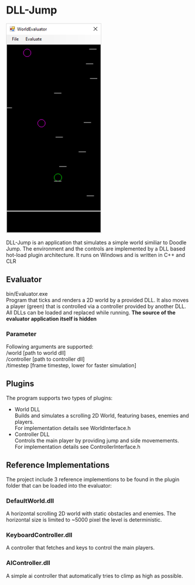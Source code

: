 # DLL-Jump
![App Screenshot](/bin/screenshot.png)

  
DLL-Jump is an application that simulates a simple world similiar to Doodle Jump. The environment and the controls are implemented by a DLL based hot-load plugin architecture. It runs on Windows and is written in C++ and CLR

## Evaluator
bin/Evaluator.exe  
Program that ticks and renders a 2D world by a provided DLL. It also moves a player (green) that is controlled via a controller provided by another DLL. All DLLs can be loaded and replaced while running. **The source of the evaluator application itself is hidden**

### Parameter
Following arguments are supported:  
/world [path to world dll]  
/controller [path to controller dll]  
/timestep [frame timestep, lower for faster simulation]  

## Plugins
The program supports two types of plugins:
- World DLL  
Builds and simulates a scrolling 2D World, featuring bases, enemies and players.  
For implementation details see WorldInterface.h
- Controller DLL  
Controls the main player by providing jump and side movemements.  
For implementation details see ControllerInterface.h

## Reference Implementations
The project include 3 reference implementions to be found in the plugin folder that can be loaded into the evaluator:
### DefaultWorld.dll
A horizontal scrolling 2D world with static obstacles and enemies. The horizontal size is limited to ~5000 pixel the level is deterministic.
### KeyboardController.dll
A controller that fetches <space> and <arrow> keys to control the main players.
### AIController.dll
A simple ai controller that automatically tries to climp as high as possible.



